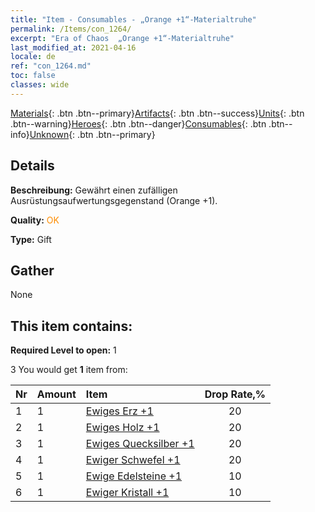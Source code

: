 ```yaml
---
title: "Item - Consumables - „Orange +1“-Materialtruhe"
permalink: /Items/con_1264/
excerpt: "Era of Chaos  „Orange +1“-Materialtruhe"
last_modified_at: 2021-04-16
locale: de
ref: "con_1264.md"
toc: false
classes: wide
---
```

 [Materials](/de/Items/){: .btn .btn--primary}[Artifacts](/de/Items/Artifacts/){: .btn .btn--success}[Units](/de/Items/Units/){: .btn .btn--warning}[Heroes](/de/Items/Heroes/){: .btn .btn--danger}[Consumables](/de/Items/Consumables/){: .btn .btn--info}[Unknown](/de/Items/Unknown/){: .btn .btn--primary}

## Details
 **Beschreibung:** Gewährt einen zufälligen Ausrüstungsaufwertungsgegenstand (Orange +1).

 **Quality:** <span style="color: #FF8C00">OK</span>

 **Type:** Gift

## Gather

  None

## This item contains:

 **Required Level to open:** 1

 3 You would get **1** item  from:

  | Nr | Amount |     Item    | Drop Rate,% |
  |:---|:-------|:------------|:---------:|
  | 1 | 1 | [Ewiges Erz +1](/de/Items/mat_68/) | 20 | 
  | 2 | 1 | [Ewiges Holz +1](/de/Items/mat_69/) | 20 | 
  | 3 | 1 | [Ewiges Quecksilber +1](/de/Items/mat_70/) | 20 | 
  | 4 | 1 | [Ewiger Schwefel +1](/de/Items/mat_71/) | 20 | 
  | 5 | 1 | [Ewige Edelsteine +1](/de/Items/mat_72/) | 10 | 
  | 6 | 1 | [Ewiger Kristall +1](/de/Items/mat_73/) | 10 | 
